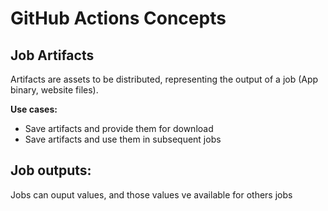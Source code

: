 # GitHub Actions Concepts

## Job Artifacts

Artifacts are assets to be distributed, representing the output of a job (App binary, website files).

**Use cases:**

- Save artifacts and provide them for download
- Save artifacts and use them in subsequent jobs

## Job outputs:

Jobs can ouput values, and those values ve available for others jobs
